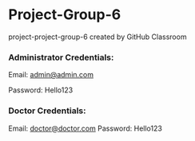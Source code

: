 # Project-Group-6
project-project-group-6 created by GitHub Classroom

### Administrator Credentials:

Email: admin@admin.com

Password: Hello123

### Doctor Credentials:
Email: doctor@doctor.com
Password: Hello123

